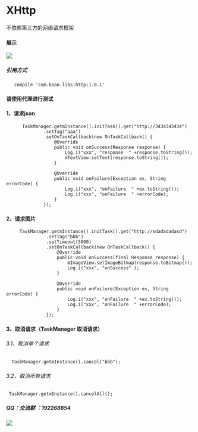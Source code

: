 # XHttp
不依赖第三方的网络请求框架
#### 展示
![](https://github.com/Xbean1024/XHttp/blob/master/gif/3.gif)

##### 引用方式
       compile 'com.bean.libs:http:1.0.1'
 #### 请使用代理进行测试

 #### 1、请求json
          TaskManager.getmInstance().initTask().get("http://3434343434")
                  .setTag("aaa")
                  .setOnTaskCallback(new OnTaskCallback() {
                      @Override
                      public void onSuccess(Response response) {
                          Log.i("xxx", "response  " +response.toString());
                          mTextView.setText(response.toString());
                      }

                      @Override
                      public void onFailure(Exception ex, String errorCode) {
                          Log.i("xxx", "onFailure  " +ex.toString());
                          Log.i("xxx", "onFailure  " +errorCode);
                      }
                  });
#### 2、请求图片
         TaskManager.getmInstance().initTask().get("http://sdadadadasd")
                   .setTag("bbb")
                   .setTimeout(5000)
                   .setOnTaskCallback(new OnTaskCallback() {
                       @Override
                       public void onSuccess(final Response response) {
                           mImageView.setImageBitmap(response.toBitmap());
                           Log.i("xxx", "onSuccess" );
                       }

                       @Override
                       public void onFailure(Exception ex, String errorCode) {
                           Log.i("xxx", "onFailure  " +ex.toString());
                           Log.i("xxx", "onFailure  " +errorCode);
                       }
                   });
#### 3、取消请求（TaskManager 取消请求）
###### 3.1、取消单个请求
      TaskManager.getmInstance().cancel("bbb");
###### 3.2、取消所有请求
     TaskManager.getmInstance().cancelAll();
##### QQ：交流群 ：192268854
![](https://github.com/Xbean1024/XHttp/blob/master/gif/QQ.JPG)
